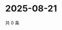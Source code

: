 # 2025-08-21

共 0 条

<!-- BEGIN ZHIHUQUESTIONS -->
<!-- 最后更新时间 Thu Aug 21 2025 00:14:20 GMT+0800 (China Standard Time) -->

<!-- END ZHIHUQUESTIONS -->
